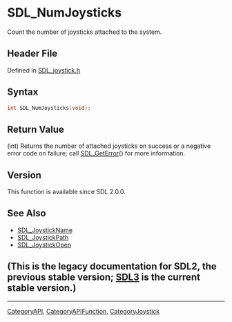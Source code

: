 # SDL_NumJoysticks

Count the number of joysticks attached to the system.

## Header File

Defined in [SDL_joystick.h](https://github.com/libsdl-org/SDL/blob/SDL2/include/SDL_joystick.h)

## Syntax

```c
int SDL_NumJoysticks(void);
```

## Return Value

(int) Returns the number of attached joysticks on success or a negative
error code on failure; call [SDL_GetError](SDL_GetError)() for more
information.

## Version

This function is available since SDL 2.0.0.

## See Also

- [SDL_JoystickName](SDL_JoystickName)
- [SDL_JoystickPath](SDL_JoystickPath)
- [SDL_JoystickOpen](SDL_JoystickOpen)


## (This is the legacy documentation for SDL2, the previous stable version; [SDL3](https://wiki.libsdl.org/SDL3/) is the current stable version.)



----
[CategoryAPI](CategoryAPI), [CategoryAPIFunction](CategoryAPIFunction), [CategoryJoystick](CategoryJoystick)

